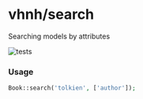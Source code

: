# vhnh/search
Searching models by attributes

![tests](https://github.com/vhnh/search/workflows/tests/badge.svg)


### Usage
```php
Book::search('tolkien', ['author']);
```
